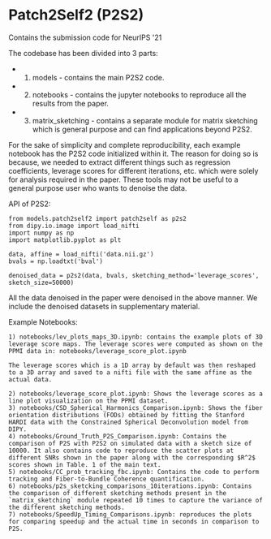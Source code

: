 # Patch2Self2 (P2S2)
Contains the submission code for NeurIPS '21

The codebase has been divided into 3 parts:
- 1) models - contains the main P2S2 code.
- 2) notebooks - contains the jupyter notebooks to reproduce all the results from the paper.
- 3) matrix_sketching - contains a separate module for matrix sketching which is general purpose and can find applications beyond P2S2.

For the sake of simplicity and complete reproducibility, each example notebook has the P2S2 code initialized within it. The reason for doing so is because, we needed to extract different things such as regression coefficients, leverage scores for different iterations, etc. which were solely for analysis required in the paper. These tools may not be useful to a general purpose user who wants to denoise the data.

API of P2S2:
```
from models.patch2self2 import patch2self as p2s2
from dipy.io.image import load_nifti
import numpy as np
import matplotlib.pyplot as plt

data, affine = load_nifti('data.nii.gz')
bvals = np.loadtxt('bval')

denoised_data = p2s2(data, bvals, sketching_method='leverage_scores', sketch_size=50000)
```
All the data denoised in the paper were denoised in the above manner. We include the denoised datasets in supplementary material.

Example Notebooks:
```
1) notebooks/lev_plots_maps_3D.ipynb: contains the example plots of 3D leverage score maps. The leverage scores were computed as shown on the PPMI data in: notebooks/leverage_score_plot.ipynb

The leverage scores which is a 1D array by default was then reshaped to a 3D array and saved to a nifti file with the same affine as the actual data.

2) notebooks/leverage_score_plot.ipynb: Shows the leverage scores as a line plot visualization on the PPMI dataset.
3) notebooks/CSD_Spherical_Harmonics_Comparison.ipynb: Shows the fiber orientation distributions (FODs) obtained by fitting the Stanford HARDI data with the Constrained Spherical Deconvolution model from DIPY.
4) notebooks/Ground_Truth_P2S_Comparison.ipynb: Contains the comparison of P2S with P2S2 on simulated data with a sketch size of 10000. It also contains code to reproduce the scatter plots at different SNRs shown in the paper along with the corresponding $R^2$ scores shown in Table. 1 of the main text.
5) notebooks/CC_prob_tracking_fbc.ipynb: Contains the code to perform tracking and Fiber-to-Bundle Coherence quantification.
6) notebooks/p2s_sketcking_comparisons_10iterations.ipynb: Contains the comparison of different sketching methods present in the `matrix_sketching` module repeated 10 times to capture the variance of the different sketching methods.
7) notebooks/SpeedUp_Timing_Comparisons.ipynb: reproduces the plots for comparing speedup and the actual time in seconds in comparison to P2S.
```
